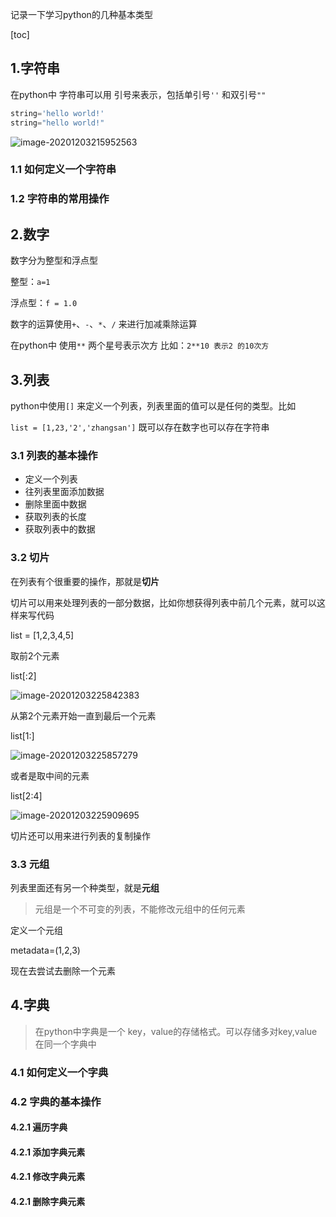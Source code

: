 记录一下学习python的几种基本类型

[toc]

## 1.字符串

在python中 字符串可以用 引号来表示，包括单引号`''` 和双引号`""`

```python
string='hello world!'
string="hello world!"
```

![image-20201203215952563](https://fnoteimg.oss-cn-chengdu.aliyuncs.com/img/20201203215952.png)



### 1.1 如何定义一个字符串

### 1.2 字符串的常用操作

## 2.数字

数字分为整型和浮点型

整型：`a=1`

浮点型：`f = 1.0`

数字的运算使用`+`、`-`、`*`、`/` 来进行加减乘除运算

在python中 使用`**` 两个星号表示次方 比如：`2**10 表示2 的10次方`

## 3.列表

python中使用`[]` 来定义一个列表，列表里面的值可以是任何的类型。比如

`list = [1,23,'2','zhangsan']` 既可以存在数字也可以存在字符串

### 3.1 列表的基本操作

- 定义一个列表
- 往列表里面添加数据
- 删除里面中数据
- 获取列表的长度
- 获取列表中的数据

### 3.2 切片

在列表有个很重要的操作，那就是**切片**

切片可以用来处理列表的一部分数据，比如你想获得列表中前几个元素，就可以这样来写代码 




list = [1,2,3,4,5]

取前2个元素

list[:2]

![image-20201203225842383](https://fnoteimg.oss-cn-chengdu.aliyuncs.com/img/20201203225842.png)

从第2个元素开始一直到最后一个元素

list[1:]

![image-20201203225857279](https://fnoteimg.oss-cn-chengdu.aliyuncs.com/img/20201203225857.png)

或者是取中间的元素

list[2:4]

![image-20201203225909695](https://fnoteimg.oss-cn-chengdu.aliyuncs.com/img/20201203225909.png)



切片还可以用来进行列表的复制操作



### 3.3 元组

列表里面还有另一个种类型，就是**元组**

> 元组是一个不可变的列表，不能修改元组中的任何元素

定义一个元组

metadata=(1,2,3)

现在去尝试去删除一个元素



## 4.字典

>  在python中字典是一个 key，value的存储格式。可以存储多对key,value在同一个字典中

### 4.1 如何定义一个字典

### 4.2 字典的基本操作

#### 4.2.1 遍历字典

#### 4.2.1 添加字典元素

#### 4.2.1 修改字典元素

#### 4.2.1 删除字典元素

